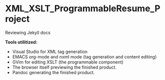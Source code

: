 # XML_XSLT_ProgrammableResume_Project
Reviewing Jekyll docs
<!--<img src="https://github.com/RayNieva/XML_XSLT_ProgrammableResume_Project/blob/master/ezgif.com-gif-maker.gif" alt="Where is image">-->

**Tools utilitized:**

* Visual Studio for XML tag generation
* EMACS org-mode and nxml mode (tag generation and content editing)
* GVim for editing XSLT (the programmable component)
* The browser itself previewing the finished product.
* Pandoc generating the finished product.
